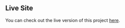 ## Live Site
You can check out the live version of this project [here](https://tinyspacegremlin23.github.io/The-Aesthetic-Realm/).
